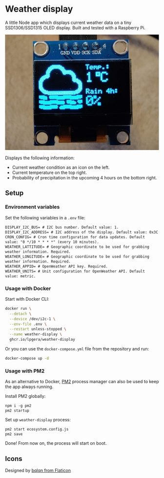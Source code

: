 # Weather display

A little Node app which displays current weather data on a tiny SSD1306/SSD1315 OLED display.
Built and tested with a Raspberry Pi.

![Photo of the display in action](./ssd1315.jpg)

Displays the following information:
* Current weather condition as an icon on the left.
* Current temperature on the top right.
* Probability of precipitation in the upcoming 4 hours on the bottom right.

## Setup

### Environment variables

Set the following variables in a `.env` file:

```dotenv
DISPLAY_I2C_BUS= # I2C bus number. Default value: 1.
DISPLAY_I2C_ADDRESS= # I2C address of the display. Default value: 0x3C
CRON_CONFIG= # Cron time configuration for data updates. Default value: "0 */10 * * * *" (every 10 minutes).
WEATHER_LATTITUDE= # Geographic coordinate to be used for grabbing weather information. Required.
WEATHER_LONGITUDE= # Geographic coordinate to be used for grabbing weather information. Required.
WEATHER_APPID= # OpenWeather API key. Required.
WEATHER_UNITS= # Unit configuration for OpenWeather API. Default value: metric.
```

### Usage with Docker

Start with Docker CLI:

```bash
docker run \
  --detach \
  --device /dev/i2c-1 \
  --env-file .env \
  --restart unless-stopped \
  --name weather-display \
  ghcr.io/lpgera/weather-display
```

Or you can use the `docker-compose.yml` file from the repository and run:

```bash
docker-compose up -d
```

### Usage with PM2

As an alternative to Docker, [PM2](https://pm2.keymetrics.io/) process manager can also be used to keep the app always running.

Install PM2 globally:
```
npm i -g pm2
pm2 startup
```

Set up `weather-display` process:
```
pm2 start ecosystem.config.js
pm2 save
```

Done! From now on, the process will start on boot.

## Icons

Designed by [bqlqn from Flaticon](https://www.flaticon.com/authors/bqlqn)
